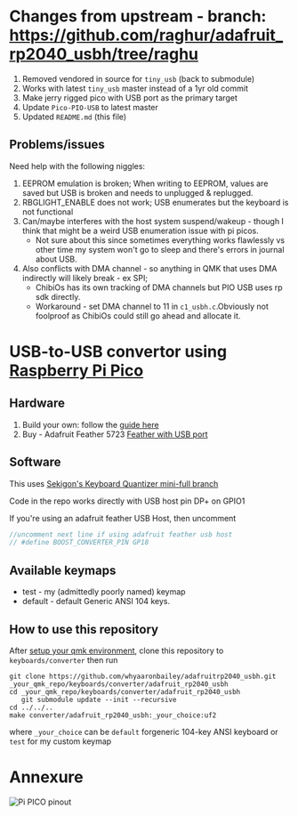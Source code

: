 # Changes from upstream - branch: https://github.com/raghur/adafruit_rp2040_usbh/tree/raghu

1. Removed vendored in source for `tiny_usb` (back to submodule)
2. Works with latest `tiny_usb` master instead of a 1yr old commit
3. Make jerry rigged pico with USB port as the primary target
3. Update `Pico-PIO-USB` to latest master
4. Updated `README.md` (this file)

## Problems/issues

Need help with the following niggles:

1. EEPROM emulation is broken; When writing to EEPROM, values are saved but USB is broken and needs to unplugged & replugged.
2. RBGLIGHT_ENABLE does not work; USB enumerates but the keyboard is not functional
3. Can/maybe interferes with the host system suspend/wakeup - though I think that might be a weird USB enumeration issue with pi picos.
    - Not sure about this since sometimes everything works flawlessly vs other time my system won't go to sleep and there's 
    errors in journal about USB.
4. Also conflicts with DMA channel - so anything in QMK that uses DMA indirectly will likely break - ex SPI; 
    - ChibiOs has its own tracking of DMA channels but PIO USB uses rp sdk directly.
    - Workaround - set DMA channel to 11 in `c1_usbh.c`.Obviously not foolproof as ChibiOs could still go ahead and allocate it.

# USB-to-USB convertor using [ Raspberry Pi Pico](https://www.raspberrypi.com/documentation/microcontrollers/pico-series.html#pico-1-technical-specification)

## Hardware

1. Build your own: follow the [guide here](https://github.com/jfedor2/hid-remapper/blob/master/HARDWARE.md)
2. Buy - Adafruit Feather 5723 [Feather with USB port](https://www.adafruit.com/product/5723)

## Software

This uses [Sekigon's Keyboard Quantizer mini-full branch](https://github.com/sekigon-gonnoc/qmk_firmware/tree/keyboard/sekigon/keyboard_quantizer/mini-full/keyboards/sekigon/keyboard_quantizer/mini)

Code in the repo works directly with USB host pin DP+ on GPIO1

If you're using an adafruit feather USB Host, then uncomment
```c
//uncomment next line if using adafruit feather usb host
// #define BOOST_CONVERTER_PIN GP18

```

## Available keymaps

- test - my (admittedly poorly named) keymap
- default - default Generic ANSI 104 keys.

## How to use this repository

After [setup your qmk environment](https://github.com/qmk/qmk_firmware/blob/master/docs/newbs_getting_started.md), clone this repository to `keyboards/converter` then run

```shell
git clone https://github.com/whyaaronbailey/adafruitrp2040_usbh.git _your_qmk_repo/keyboards/converter/adafruit_rp2040_usbh
cd _your_qmk_repo/keyboards/converter/adafruit_rp2040_usbh
   git submodule update --init --recursive
cd ../../..
make converter/adafruit_rp2040_usbh:_your_choice:uf2 
```

where `_your_choice` can be `default` forgeneric 104-key ANSI keyboard or `test` for my custom keymap

# Annexure
![Pi PICO pinout](https://microcontrollerslab.com/wp-content/uploads/2021/01/Raspberry-Pi-Pico-pinout-diagram.svg)
